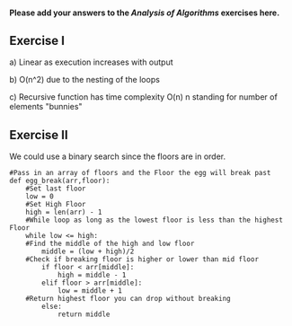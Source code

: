 #### Please add your answers to the ***Analysis of  Algorithms*** exercises here.

## Exercise I

a) Linear as execution increases with output


b) O(n^2) due to the nesting of the loops


c) Recursive function has time complexity O(n) n standing for number of elements "bunnies"

## Exercise II

We could use a binary search since the floors are in order.
```
#Pass in an array of floors and the Floor the egg will break past
def egg_break(arr,floor):
    #Set last floor
    low = 0
    #Set High Floor
    high = len(arr) - 1
    #While loop as long as the lowest floor is less than the highest Floor
    while low <= high:
    #Find the middle of the high and low floor
        middle = (low + high)/2
    #Check if breaking floor is higher or lower than mid floor
        if floor < arr[middle]:
            high = middle - 1
        elif floor > arr[middle]:
            low = middle + 1
    #Return highest floor you can drop without breaking
        else:
            return middle

```